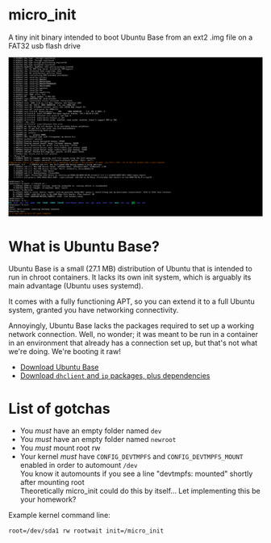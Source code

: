 # micro_init
A tiny init binary intended to boot Ubuntu Base from an ext2 .img file on a FAT32 usb flash drive

![Booting into bash and executing some commands](micro_init.PNG)

# What is Ubuntu Base?

Ubuntu Base is a small (27.1 MB) distribution of Ubuntu that is intended to run in chroot containers. It lacks its own init system, which is arguably its main advantage (Ubuntu uses systemd).

It comes with a fully functioning APT, so you can extend it to a full Ubuntu system, granted you have networking connectivity.

Annoyingly, Ubuntu Base lacks the packages required to set up a working network connection. Well, no wonder; it was meant to be run in a container in an environment that already has a connection set up, but that's not what we're doing. We're booting it raw!

- [Download Ubuntu Base](http://cdimage.ubuntu.com/ubuntu-base/releases/21.04/release/)
- [Download `dhclient` and `ip` packages, plus dependencies](https://github.com/AXKuhta/micro_init/releases/download/v0.1/ubuntu_21.04_net_packages.tar)

# List of gotchas

- You _must_ have an empty folder named `dev`
- You _must_ have an empty folder named `newroot`
- You _must_ mount root rw
- Your kernel _must_ have `CONFIG_DEVTMPFS` and `CONFIG_DEVTMPFS_MOUNT` enabled in order to automount `/dev`<br>You know it automounts if you see a line "devtmpfs: mounted" shortly after mounting root<br>Theoretically micro_init could do this by itself... Let implementing this be your homework?
 
Example kernel command line:

```
root=/dev/sda1 rw rootwait init=/micro_init
```

